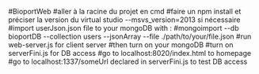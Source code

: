 #BioportWeb
#aller à la racine du projet en cmd
#faire un npm install et préciser la version du virtual studio --msvs_version=2013 si nécessaire
#import userJson.json file to your mongoDB with :
#mongoimport --db bioportDB --collection users --jsonArray --file ./path/to/your/file.json
#run web-server.js for client server
#then turn on your mongoDB
#turn on serverFini.js for DB access
#go to localhost:8020/index.html to homepage
#go to localhost:1337/someUrl declared in serverFini.js to test DB access
